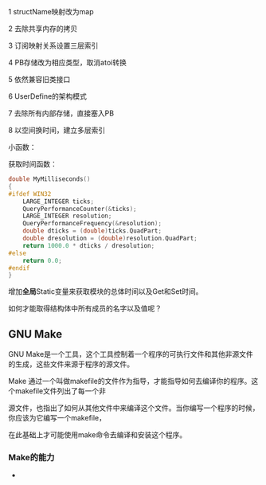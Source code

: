 1 structName映射改为map

2 去除共享内存的拷贝

3 订阅映射关系设置三层索引

4 PB存储改为相应类型，取消atoi转换

5 依然兼容旧类接口

6 UserDefine的架构模式

7 去除所有内部存储，直接塞入PB

8 以空间换时间，建立多层索引

小函数：

获取时间函数：
``` C++
double MyMilliseconds()
{
#ifdef WIN32
    LARGE_INTEGER ticks;
    QueryPerformanceCounter(&ticks);
    LARGE_INTEGER resolution;
    QueryPerformanceFrequency(&resolution);
    double dticks = (double)ticks.QuadPart;
    double dresolution = (double)resolution.QuadPart;
    return 1000.0 * dticks / dresolution;
#else
    return 0.0;
#endif
}
```

增加**全局**Static变量来获取模块的总体时间以及Get和Set时间。

如何才能取得结构体中所有成员的名字以及值呢？

## GNU Make

GNU Make是一个工具，这个工具控制着一个程序的可执行文件和其他非源文件的生成，这些文件来源于程序的源文件。

Make 通过一个叫做makefile的文件作为指导，才能指导如何去编译你的程序。这个makefile文件列出了每一个非

源文件，也指出了如何从其他文件中来编译这个文件。当你编写一个程序的时候，你应该为它编写一个makefile，

在此基础上才可能使用make命令去编译和安装这个程序。

### Make的能力

- 


















